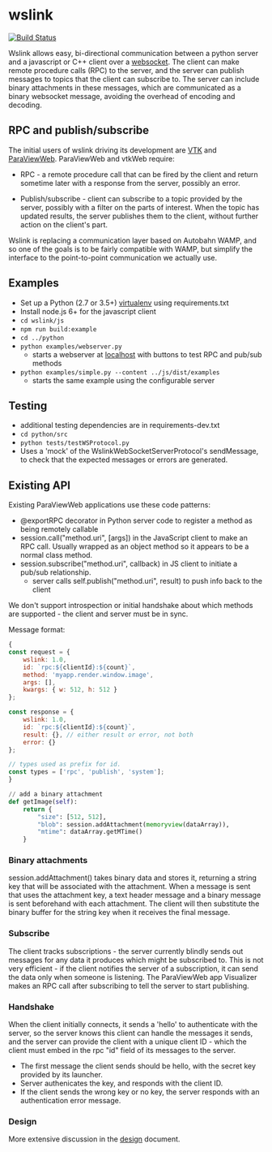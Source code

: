 # wslink

[![Build Status](https://travis-ci.org/Kitware/wslink.svg?branch=master)](https://travis-ci.org/Kitware/wslink)

Wslink allows easy, bi-directional communication between a python server and a
javascript or C++ client over a [websocket]. The client can make remote procedure
calls (RPC) to the server, and the server can publish messages to topics that
the client can subscribe to. The server can include binary attachments in
these messages, which are communicated as a binary websocket message, avoiding
the overhead of encoding and decoding.

## RPC and publish/subscribe

The initial users of wslink driving its development are [VTK] and [ParaViewWeb].
ParaViewWeb and vtkWeb require:
* RPC - a remote procedure call that can be fired by the client and return
  sometime later with a response from the server, possibly an error.

* Publish/subscribe - client can subscribe to a topic provided by the server,
  possibly with a filter on the parts of interest. When the topic has updated
  results, the server publishes them to the client, without further action on
  the client's part.

Wslink is replacing a communication layer based on Autobahn WAMP, and so one
of the goals is to be fairly compatible with WAMP, but simplify the interface
to the point-to-point communication we actually use.

## Examples

* Set up a Python (2.7 or 3.5+) [virtualenv] using requirements.txt
* Install node.js 6+ for the javascript client
* `cd wslink/js`
* `npm run build:example`
* `cd ../python`
* `python examples/webserver.py`
  - starts a webserver at [localhost](http://localhost:8080/) with buttons to test RPC and pub/sub methods
* `python examples/simple.py --content ../js/dist/examples`
  - starts the same example using the configurable server

## Testing

* additional testing dependencies are in requirements-dev.txt
* `cd python/src`
* `python tests/testWSProtocol.py`
* Uses a 'mock' of the WslinkWebSocketServerProtocol's sendMessage, to check that the expected messages or errors are generated.

## Existing API

Existing ParaViewWeb applications use these code patterns:
* @exportRPC decorator in Python server code to register a method as being remotely callable
* session.call("method.uri", [args]) in the JavaScript client to make an RPC call. Usually wrapped as an object method so it appears to be a normal class method.
* session.subscribe("method.uri", callback) in JS client to initiate a pub/sub relationship.
    * server calls self.publish("method.uri", result) to push info back to the client

We don't support introspection or initial handshake about which methods are
supported - the client and server must be in sync.

Message format:
```javascript
{
const request = {
    wslink: 1.0,
    id: `rpc:${clientId}:${count}`,
    method: 'myapp.render.window.image',
    args: [],
    kwargs: { w: 512, h: 512 }
};

const response = {
    wslink: 1.0,
    id: `rpc:${clientId}:${count}`,
    result: {}, // either result or error, not both
    error: {}
};

// types used as prefix for id.
const types = ['rpc', 'publish', 'system'];
}
```

```python
// add a binary attachment
def getImage(self):
    return {
        "size": [512, 512],
        "blob": session.addAttachment(memoryview(dataArray)),
        "mtime": dataArray.getMTime()
    }
```

### Binary attachments

session.addAttachment() takes binary data and stores it, returning a string key
that will be associated with the attachment. When a message is sent that uses
the attachment key, a text header message and a binary message is sent
beforehand with each attachment. The client will then substitute the binary
buffer for the string key when it receives the final message.

### Subscribe

The client tracks subscriptions - the server currently blindly sends out
messages for any data it produces which might be subscribed to. This is not
very efficient - if the client notifies the server of a subscription, it can
send the data only when someone is listening. The ParaViewWeb app Visualizer
makes an RPC call after subscribing to tell the server to start publishing.

### Handshake

When the client initially connects, it sends a 'hello' to authenticate with
the server, so the server knows this client can handle the messages it sends,
and the server can provide the client with a unique client ID - which the
client must embed in the rpc "id" field of its messages to the server.

* The first message the client sends should be hello, with the secret key provided by its launcher.
* Server authenicates the key, and responds with the client ID.
* If the client sends the wrong key or no key, the server responds with an authentication error message.

### Design

More extensive discussion in the [design](design.md) document.

[ParaViewWeb]: https://www.paraview.org/web/
[virtualenv]: https://virtualenv.pypa.io/
[VTK]: http://www.vtk.org/
[websocket]: https://developer.mozilla.org/en-US/docs/Web/API/WebSocket
